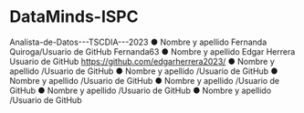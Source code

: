 # DataMinds-ISPC
Analista-de-Datos---TSCDIA---2023 
● Nombre y apellido Fernanda Quiroga/Usuario de GitHub Fernanda63 
● Nombre y apellido Edgar Herrera  Usuario de GitHub     https://github.com/edgarherrera2023/
● Nombre y apellido /Usuario de GitHub 
● Nombre y apellido /Usuario de GitHub 
● Nombre y apellido /Usuario de GitHub 
● Nombre y apellido /Usuario de GitHub 
● Nombre y apellido /Usuario de GitHub 
● Nombre y apellido /Usuario de GitHub
